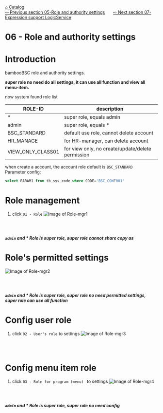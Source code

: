 <a href="https://github.com/billchen198318/bamboobsc/blob/master/core-doc/dev-docs/00-Catalog.md">⌂ Catalog</a><br/>
<a href="https://github.com/billchen198318/bamboobsc/blob/master/core-doc/dev-docs/05-ProgramRegistrationAndMenuSettings.md">⇦ Previous section 05-Role and authority settings</a>
&nbsp;&nbsp;&nbsp;&nbsp;&nbsp;
<a href="https://github.com/billchen198318/bamboobsc/blob/master/core-doc/dev-docs/07-ExpressionSupportLogicService.md">⇨ Next section 07-Expression support LogicService</a>


# 06 - Role and authority settings 
# Introduction
bambooBSC role and authority settings.<br>

**super role no need do all settings, it can use all function and view all menu-item.**

now system found role list

| ROLE-ID | description |
| --- | --- |
| * | super role, equals admin |
| admin | super role, equals * |
| BSC_STANDARD | default use role, cannot delete account |
| HR_MANAGE | for HR-manager, can delete account |
| VIEW_ONLY_CLASS01 | for view only, no create/update/delete permission |

when create a account, the account role default is `BSC_STANDARD` <br/>
Parameter config: 
```SQL
select PARAM1 from tb_sys_code where CODE='BSC_CONF001'
```

# Role management

1. click `01 - Role`
![Image of Role-mgr1](https://raw.githubusercontent.com/billchen198318/bamboobsc/master/core-doc/dev-docs/pics/06-001.jpg)
<br>
<br>

***`admin` and * Role is super role, super role cannot share copy as***

# Role's permitted settings 

![Image of Role-mgr2](https://raw.githubusercontent.com/billchen198318/bamboobsc/master/core-doc/dev-docs/pics/06-002.jpg)

<br>
<br>

***`admin` and * Role is super role, super role no need permitted settings, super role can use all function***


# Config user role
1. click `02 - User's role` to settings
![Image of Role-mgr3](https://raw.githubusercontent.com/billchen198318/bamboobsc/master/core-doc/dev-docs/pics/06-003.jpg)

<br>
<br>

# Config menu item role
1. click `03 - Role for program (menu) ` to settings
![Image of Role-mgr4](https://raw.githubusercontent.com/billchen198318/bamboobsc/master/core-doc/dev-docs/pics/06-004.jpg)

<br>
<br>

***`admin` and * Role is super role, super role no need config***
